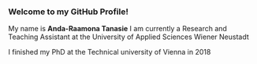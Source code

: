 ### Welcome to my GitHub Profile!

My name is **Anda-Raamona Tanasie** 
I am currently a Research and Teaching Assistant at the University of Applied Sciences Wiener Neustadt

I finished my PhD at the Technical university of Vienna in 2018

 
<div id="Fotter" align="center">
  <img src="https://komarev.com/ghpvc/?username=ARTanasief&style=flat-square&color=blue" alt=""/>
</div>
